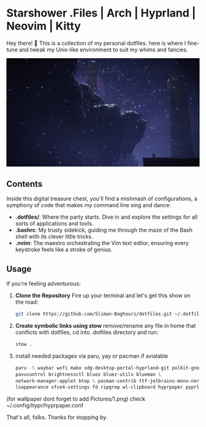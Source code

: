 # Starshower .Files | Arch | Hyprland | Neovim | Kitty

Hey there! 👋 This is a collection of my personal dotfiles. here is where I fine-tune and tweak my Unix-like environment to suit my whims and fancies.

![Example Image](https://raw.githubusercontent.com/Sliman-Baghouri/dotfiles/main/.config/HyprV/backgrounds/currentBG/v2-background-dark%20(copy%202).jpg)

## Contents

Inside this digital treasure chest, you'll find a mishmash of configurations, a symphony of code that makes my command line sing and dance:

- **.dotfiles/**: Where the party starts. Dive in and explore the settings for all sorts of applications and tools.
- **.bashrc**: My trusty sidekick, guiding me through the maze of the Bash shell with its clever little tricks.
- **.nvim**: The maestro orchestrating the Vim text editor, ensuring every keystroke feels like a stroke of genius.

## Usage

If you're feeling adventurous:

1. **Clone the Repository** Fire up your terminal and let's get this show on the road:

   ```bash
   git clone https://github.com/Sliman-Baghouri/dotfiles.git ~/.dotfiles
   
2. **Create symbolic links using stow** remove/rename any file in home that conflicts with dotfiles, cd into .dotfiles directory and run:
   ```bash
   stow .

3. install needed packages via paru, yay or pacman if avialable
   
   ```bash
   paru -S waybar wofi mako xdg-desktop-portal-hyprland-git polkit-gnome pamixer
   pavucontrol brightnessctl bluez bluez-utils blueman \
   network-manager-applet btop \ pacman-contrib ttf-jetbrains-mono-nerd noto-fonts-emoji \
   lxappearance xfce4-settings fd ripgrep wl-clipboard hyprpaper pyprland
   
(for wallpaper dont forget to add Pictures/1.png) check ~/.config/hypr/hyprpaper.conf

That's all, folks. Thanks for stopping by.


